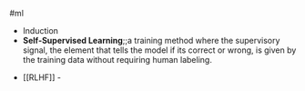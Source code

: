 
#ml

- Induction
- **Self-Supervised Learning**;;a training method where the supervisory signal, the element that tells the model if its correct or wrong, is given by the training data without requiring human labeling.
<!--SR:!2025-01-29,21,230-->
- [[RLHF]] - 



<!--SR:!2024-09-23,1,230-->